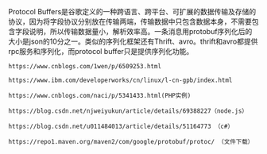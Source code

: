 Protocol Buffers是谷歌定义的一种跨语言、跨平台、可扩展的数据传输及存储的协议，因为将字段协议分别放在传输两端，传输数据中只包含数据本身，不需要包含字段说明，所以传输数据量小，解析效率高。一条消息用protobuf序列化后的大小是json的10分之一。类似的序列化框架还有Thrift、avro。thrift和avro都提供rpc服务和序列化，而protocol buffer只是提供序列化功能。

```
https://www.cnblogs.com/1wen/p/6509253.html

https://www.ibm.com/developerworks/cn/linux/l-cn-gpb/index.html

https://www.cnblogs.com/naci/p/5341433.html(PHP实例)

https://blog.csdn.net/njweiyukun/article/details/69388227（node.js）

https://blog.csdn.net/u011484013/article/details/51164773 （c#）

https://repo1.maven.org/maven2/com/google/protobuf/protoc/ （文件下载）
```
